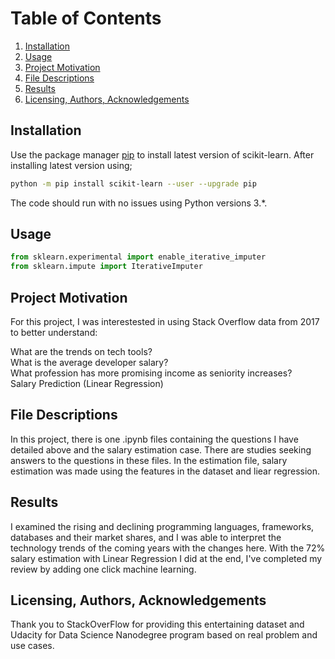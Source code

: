 # Table of Contents

1. [Installation](#installation)
2. [Usage](#usage)
3. [Project Motivation](#project-motivation)
4. [File Descriptions](#file-descriptions)
4. [Results](#results)
6. [Licensing, Authors, Acknowledgements](#licensing-authors-acknowledgements)

## Installation

Use the package manager [pip](https://pip.pypa.io/en/stable/) to install latest version of scikit-learn. After installing latest version using;

```bash
python -m pip install scikit-learn --user --upgrade pip 
```
The code should run with no issues using Python versions 3.*.

## Usage

```python
from sklearn.experimental import enable_iterative_imputer
from sklearn.impute import IterativeImputer
```

## Project Motivation
For this project, I was interestested in using Stack Overflow data from 2017 to better understand:

What are the trends on tech tools?  
What is the average developer salary?  
What profession has more promising income as seniority increases?  
Salary Prediction (Linear Regression)  

## File Descriptions
In this project, there is one .ipynb files containing the questions I have detailed above and the salary estimation case. There are studies seeking answers to the questions in these files. In the estimation file, salary estimation was made using the features in the dataset and liear regression.

## Results
I examined the rising and declining programming languages, frameworks, databases and their market shares, and I was able to interpret the technology trends of the coming years with the changes here. With the 72% salary estimation with Linear Regression I did at the end, I've completed my review by adding one click machine learning.

## Licensing, Authors, Acknowledgements
Thank you to StackOverFlow for providing this entertaining dataset and Udacity for Data Science Nanodegree program based on real problem and use cases.
